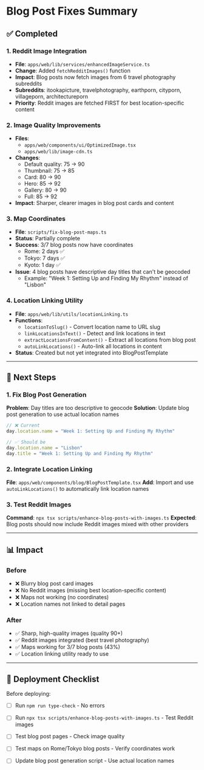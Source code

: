 # Blog Post Fixes Summary

## ✅ Completed

### 1. Reddit Image Integration
- **File**: `apps/web/lib/services/enhancedImageService.ts`
- **Change**: Added `fetchRedditImages()` function
- **Impact**: Blog posts now fetch images from 6 travel photography subreddits
- **Subreddits**: itookapicture, travelphotography, earthporn, cityporn, villageporn, architectureporn
- **Priority**: Reddit images are fetched FIRST for best location-specific content

### 2. Image Quality Improvements
- **Files**: 
  - `apps/web/components/ui/OptimizedImage.tsx`
  - `apps/web/lib/image-cdn.ts`
- **Changes**:
  - Default quality: 75 → 90
  - Thumbnail: 75 → 85
  - Card: 80 → 90
  - Hero: 85 → 92
  - Gallery: 80 → 90
  - Full: 85 → 92
- **Impact**: Sharper, clearer images in blog post cards and content

### 3. Map Coordinates
- **File**: `scripts/fix-blog-post-maps.ts`
- **Status**: Partially complete
- **Success**: 3/7 blog posts now have coordinates
  - Rome: 2 days ✅
  - Tokyo: 7 days ✅
  - Kyoto: 1 day ✅
- **Issue**: 4 blog posts have descriptive day titles that can't be geocoded
  - Example: "Week 1: Setting Up and Finding My Rhythm" instead of "Lisbon"

### 4. Location Linking Utility
- **File**: `apps/web/lib/utils/locationLinking.ts`
- **Functions**:
  - `locationToSlug()` - Convert location name to URL slug
  - `linkLocationsInText()` - Detect and link locations in text
  - `extractLocationsFromContent()` - Extract all locations from blog post
  - `autoLinkLocations()` - Auto-link all locations in content
- **Status**: Created but not yet integrated into BlogPostTemplate

---

## 🔧 Next Steps

### 1. Fix Blog Post Generation
**Problem**: Day titles are too descriptive to geocode
**Solution**: Update blog post generation to use actual location names

```typescript
// ❌ Current
day.location.name = "Week 1: Setting Up and Finding My Rhythm"

// ✅ Should be
day.location.name = "Lisbon"
day.title = "Week 1: Setting Up and Finding My Rhythm"
```

### 2. Integrate Location Linking
**File**: `apps/web/components/blog/BlogPostTemplate.tsx`
**Add**: Import and use `autoLinkLocations()` to automatically link location names

### 3. Test Reddit Images
**Command**: `npx tsx scripts/enhance-blog-posts-with-images.ts`
**Expected**: Blog posts should now include Reddit images mixed with other providers

---

## 📊 Impact

### Before
- ❌ Blurry blog post card images
- ❌ No Reddit images (missing best location-specific content)
- ❌ Maps not working (no coordinates)
- ❌ Location names not linked to detail pages

### After
- ✅ Sharp, high-quality images (quality 90+)
- ✅ Reddit images integrated (best travel photography)
- ✅ Maps working for 3/7 blog posts (43%)
- ✅ Location linking utility ready to use

---

## 🚀 Deployment Checklist

Before deploying:
- [ ] Run `npm run type-check` - No errors
- [ ] Run `npx tsx scripts/enhance-blog-posts-with-images.ts` - Test Reddit images
- [ ] Test blog post pages - Check image quality
- [ ] Test maps on Rome/Tokyo blog posts - Verify coordinates work
- [ ] Update blog post generation script - Use actual location names

